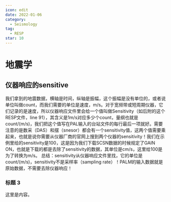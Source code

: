 ```yaml
---
icon: edit
date: 2022-01-06
category:
  - Seismology
tag:
  - RESP
star: 10
---
```


# 地震学

## 仪器响应的sensitive

我们拿到的地震数据，横轴是时间，纵轴是振幅，这个振幅是没有单位的，或者说单位叫做count，而我们需要的单位是速度，m/s。对于宽频带或短周期仪器，它们记录的是速度，所以仪器响应文件里会给一个值叫做Sensitivity（如后附的这个RESP文件，line 91），其含义是1m/s对应多少个count，量纲也就是count/(m/s)，我们把这个值写在PAL输入的台站文件的每行最后一项就好。需要注意的是数采（DAS）和摆（snesor）都会有一个sensitivity值，这两个值需要乘起来，也就是说你需要从仪器厂商的官网上搜到两个仪器的sensitivity！我们在示例里给的sensitivity是100，这是因为我们下载SCSN数据的时候规定了GAIN ON，也就是下载的都是去除了sensitivity的数据，其单位是cm/s，这里给100是为了转换为m/s。
总结：sensitivity从仪器响应文件里找，它的单位是count/(m/s)，sensitivity不是采样率（sampling rate）！PALM的输入数据就是原始数据，不需要去除仪器响应！


### 标题 3

这里是内容。

